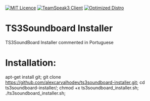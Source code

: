 [![MIT Licence](https://img.shields.io/badge/License-MIT-blue.svg)](https://github.com/AlexCarvalhoDev/ts3soundboard-installer/blob/master/LICENSE)
[![TeamSpeak3 Client](https://img.shields.io/badge/TS3%20Client-3.0.18.2-green.svg)](http://dl.4players.de/ts/releases/3.0.18.2/)
[![Optimized Distro](https://img.shields.io/badge/Best%20Distro-Debian%207-red.svg)](https://www.debian.org/releases/wheezy/)


# TS3Soundboard Installer
TS3SoundBoard Installer commented in Portuguese
# Installation:
apt-get install git;
git clone https://github.com/alexcarvalhodev/ts3soundboard-installer.git;
cd ts3soundboard-installer/;
chmod +x ts3soundboard_installer.sh;
./ts3soundboard_installer.sh;

